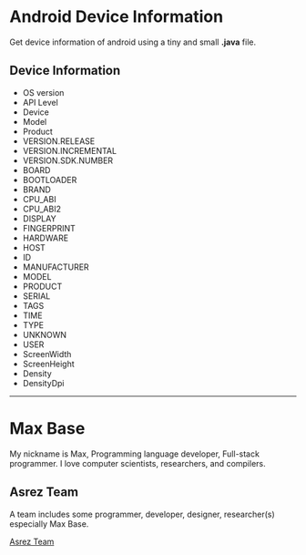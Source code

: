 # Android Device Information

Get device information of android using a tiny and small **.java** file.

## Device Information

- OS version
- API Level
- Device
- Model
- Product
- VERSION.RELEASE
- VERSION.INCREMENTAL
- VERSION.SDK.NUMBER
- BOARD
- BOOTLOADER
- BRAND
- CPU_ABI
- CPU_ABI2
- DISPLAY
- FINGERPRINT
- HARDWARE
- HOST
- ID
- MANUFACTURER
- MODEL
- PRODUCT
- SERIAL
- TAGS
- TIME
- TYPE
- UNKNOWN
- USER
- ScreenWidth
- ScreenHeight
- Density
- DensityDpi

---------

# Max Base

My nickname is Max, Programming language developer, Full-stack programmer. I love computer scientists, researchers, and compilers.

## Asrez Team

A team includes some programmer, developer, designer, researcher(s) especially Max Base.

[Asrez Team](https://www.asrez.com/)
